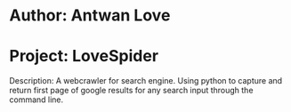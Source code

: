 # Author: Antwan Love
# Project: LoveSpider

Description: A webcrawler for search engine. Using python to capture and return first page of google results for any search input through the command line.

